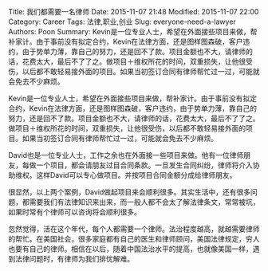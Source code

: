 Title: 我们都需要一名律师
Date: 2015-11-07 21:48
Modified: 2015-11-07 22:00
Category: Career
Tags: 法律,职业,创业
Slug: everyone-need-a-lawyer
Authors: Poon
Summary:  Kevin是一位专业人士，希望在外面接些项目来做，帮补家计。由于事前没有拟定合约，Kevin在法律方面，还是图样图森破，客户违约，由于势单力薄，靠自己的努力，还是回不了款。项目金额也不大，请律师的话，花费太大，最后不了了之。做项目＋维权所花的时间，双重损失，让他很受伤，以后都不敢轻易接外面的项目。如果当初签订合同有律师帮忙过一过，可能就会免去不少麻烦。


Kevin是一位专业人士，希望在外面接些项目来做，帮补家计。由于事前没有拟定合约，Kevin在法律方面，还是图样图森破，客户违约，由于势单力薄，靠自己的努力，还是回不了款。项目金额也不大，请律师的话，花费太大，最后不了了之。做项目＋维权所花的时间，双重损失，让他很受伤，以后都不敢轻易接外面的项目。如果当初签订合同有律师帮忙过一过，可能就会免去不少麻烦。

David也是一位专业人士，工作之余也在外面接一些项目来做。他有一位律师朋友，每做一个项目，都会请朋友过目合同条款。一旦发生合同纠纷，律师将介入协助维权。这样David可以专心做项目。并按项目合同金额分成给律师朋友。

很显然，以上两个案例，David做起项目来会顺利很多。其实生活中，还有很多问题，都需要我们有法律知识来出来，而一般人都不会太了解法律条文，常常被坑，如果时常有个律师可以咨询将会顺利很多。

忽然觉得，活在这个年代，每个人都需要一个律师。法治程度越高，就越需要律师的帮忙。在美国社会，很多家庭都有自己的医生和律师顾问，美国法律规定，穷人也要有自己的律师。相信在以后，随着中国法治水平的提高，也就像美国一样，遇到法律问题时，有律师为我们排忧解难。


